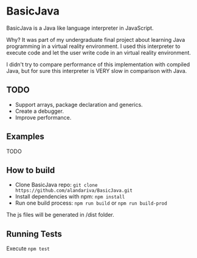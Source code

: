 BasicJava
==================================================

BasicJava is a Java like language interpreter in JavaScript.

Why? It was part of my undergraduate final project about learning Java programming 
in a virtual reality environment. I used this interpreter to execute code and let 
the user write code in an virtual reality environment.

I didn't try to compare performance of this implementation with compiled Java, 
but for sure this interpreter is VERY slow in comparison with Java.

TODO
----------------------------
* Support arrays, package declaration and generics.
* Create a debugger.
* Improve performance.


Examples
----------------------------

TODO

How to build
----------------------------

* Clone BasicJava repo: ```git clone https://github.com/alandariva/BasicJava.git```
* Install dependencies with npm: ```npm install```
* Run one build process: ```npm run build``` or ```npm run build-prod```

The js files will be generated in /dist folder.

Running Tests
----------------------------

Execute ```npm test```
